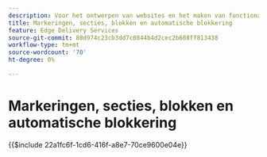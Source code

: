 ```yaml
---
description: Voor het ontwerpen van websites en het maken van functionaliteit gebruiken ontwikkelaars de opmaak en DOM die dynamisch worden gerenderd op basis van de inhoud. De opmaak en DOM zijn zodanig samengesteld dat ze flexibel kunnen worden bewerkt en opgemaakt. Tegelijkertijd biedt de toepassing functionaliteit buiten de box, zodat de ontwikkelaar zich geen zorgen hoeft te maken over een aantal aspecten van moderne websites.
title: Markeringen, secties, blokken en automatische blokkering
feature: Edge Delivery Services
source-git-commit: 80d974c23cb3dd7c0844b4d2cec2b608ff813438
workflow-type: tm+mt
source-wordcount: '70'
ht-degree: 0%

---
```


# Markeringen, secties, blokken en automatische blokkering

{{$include 22a1fc6f-1cd6-416f-a8e7-70ce9600e04e}}